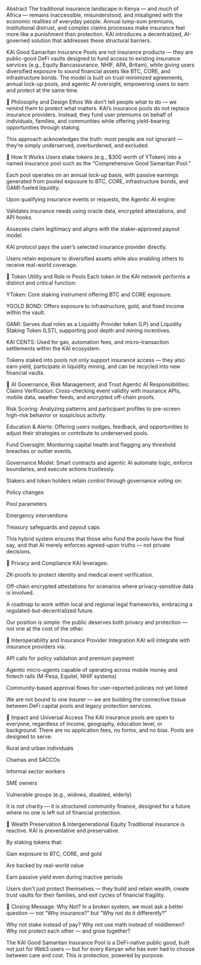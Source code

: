 Abstract
The traditional insurance landscape in Kenya — and much of Africa — remains inaccessible, misunderstood, and misaligned with the economic realities of everyday people. Annual lump-sum premiums, institutional distrust, and complex claims processes make insurance feel more like a punishment than protection. KAI introduces a decentralized, AI-governed solution that addresses these structural barriers.

KAI Good Samaritan Insurance Pools are not insurance products — they are public-good DeFi vaults designed to fund access to existing insurance services (e.g., Equity Bancassurance, NHIF, APA, Britam), while giving users diversified exposure to sound financial assets like BTC, CORE, and infrastructure bonds. The model is built on trust-minimized agreements, annual lock-up pools, and agentic AI oversight, empowering users to earn and protect at the same time.

🔷 Philosophy and Design Ethos
We don’t tell people what to do — we remind them to protect what matters. KAI’s insurance pools do not replace insurance providers. Instead, they fund user premiums on behalf of individuals, families, and communities while offering yield-bearing opportunities through staking.

This approach acknowledges the truth: most people are not ignorant — they’re simply underserved, overburdened, and excluded.

🔷 How It Works
Users stake tokens (e.g., $300 worth of YToken) into a named insurance pool such as the “Comprehensive Good Samaritan Pool.”

Each pool operates on an annual lock-up basis, with passive earnings generated from pooled exposure to BTC, CORE, infrastructure bonds, and GAMI-fueled liquidity.

Upon qualifying insurance events or requests, the Agentic AI engine:

Validates insurance needs using oracle data, encrypted attestations, and API hooks.

Assesses claim legitimacy and aligns with the staker-approved payout model.

KAI protocol pays the user’s selected insurance provider directly.

Users retain exposure to diversified assets while also enabling others to receive real-world coverage.

🔷 Token Utility and Role in Pools
Each token in the KAI network performs a distinct and critical function:

YToken: Core staking instrument offering BTC and CORE exposure.

YGOLD BOND: Offers exposure to infrastructure, gold, and fixed income within the vault.

GAMI: Serves dual roles as a Liquidity Provider token (LP) and Liquidity Staking Token (LST), supporting pool depth and mining incentives.

KAI CENTS: Used for gas, automation fees, and micro-transaction settlements within the KAI ecosystem.

Tokens staked into pools not only support insurance access — they also earn yield, participate in liquidity mining, and can be recycled into new financial vaults.

🔷 AI Governance, Risk Management, and Trust
Agentic AI Responsibilities:
Claims Verification: Cross-checking event validity with insurance APIs, mobile data, weather feeds, and encrypted off-chain proofs.

Risk Scoring: Analyzing patterns and participant profiles to pre-screen high-risk behavior or suspicious activity.

Education & Alerts: Offering users nudges, feedback, and opportunities to adjust their strategies or contribute to underserved pools.

Fund Oversight: Monitoring capital health and flagging any threshold breaches or outlier events.

Governance Model:
Smart contracts and agentic AI automate logic, enforce boundaries, and execute actions trustlessly.

Stakers and token holders retain control through governance voting on:

Policy changes

Pool parameters

Emergency interventions

Treasury safeguards and payout caps

This hybrid system ensures that those who fund the pools have the final say, and that AI merely enforces agreed-upon truths — not private decisions.

🔷 Privacy and Compliance
KAI leverages:

ZK-proofs to protect identity and medical event verification.

Off-chain encrypted attestations for scenarios where privacy-sensitive data is involved.

A roadmap to work within local and regional legal frameworks, embracing a regulated-but-decentralized future.

Our position is simple: the public deserves both privacy and protection — not one at the cost of the other.

🔷 Interoperability and Insurance Provider Integration
KAI will integrate with insurance providers via:

API calls for policy validation and premium payment

Agentic micro-agents capable of operating across mobile money and fintech rails (M-Pesa, Equitel, NHIF systems)

Community-based approval flows for user-reported policies not yet listed

We are not bound to one insurer — we are building the connective tissue between DeFi capital pools and legacy protection services.

🔷 Impact and Universal Access
The KAI insurance pools are open to everyone, regardless of income, geography, education level, or background. There are no application fees, no forms, and no bias. Pools are designed to serve:

Rural and urban individuals

Chamas and SACCOs

Informal sector workers

SME owners

Vulnerable groups (e.g., widows, disabled, elderly)

It is not charity — it is structured community finance, designed for a future where no one is left out of financial protection.

🔷 Wealth Preservation & Intergenerational Equity
Traditional insurance is reactive. KAI is preventative and preservative.

By staking tokens that:

Gain exposure to BTC, CORE, and gold

Are backed by real-world value

Earn passive yield even during inactive periods

Users don't just protect themselves — they build and retain wealth, create trust vaults for their families, and exit cycles of financial fragility.

🔷 Closing Message: Why Not?
In a broken system, we must ask a better question — not “Why insurance?” but “Why not do it differently?”

Why not stake instead of pay?
Why not use math instead of middlemen?
Why not protect each other — and grow together?

The KAI Good Samaritan Insurance Pool is a DeFi-native public good, built not just for Web3 users — but for every Kenyan who has ever had to choose between care and cost. This is protection, powered by purpose.